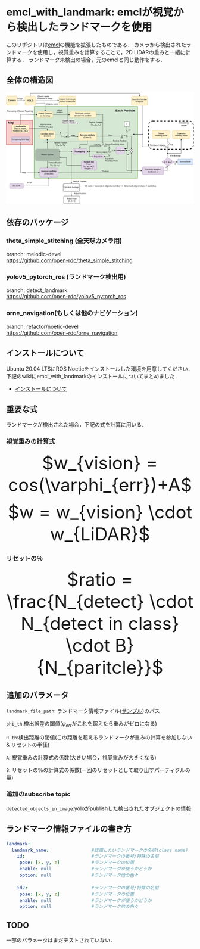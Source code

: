 # emcl_with_landmark: emclが視覚から検出したランドマークを使用

このリポジトリは[emcl](https://github.com/ryuichiueda/emcl)の機能を拡張したものである．
カメラから検出されたランドマークを使用し，視覚重みを計算することで，2D LiDARの重みと一緒に計算する．
ランドマーク未検出の場合，元のemclと同じ動作をする．

## 全体の構造図

![system](https://github.com/Tsumoridesu/emcl_with_landmark/blob/main/system.drawio.png)

## 依存のパッケージ

### theta_simple_stitching  (全天球カメラ用)
branch: melodic-devel  
https://github.com/open-rdc/theta_simple_stitching

### yolov5_pytorch_ros  (ランドマーク検出用)
branch: detect_landmark  
https://github.com/open-rdc/yolov5_pytorch_ros

### orne_navigation(もしくは他のナビゲーション)
branch: refactor/noetic-devel  
https://github.com/open-rdc/orne_navigation


## インストールについて
Ubuntu 20.04 LTSにROS Noeticをインストールした環境を用意してください．
下記のwikiにemcl_with_landmarkのインストールについてまとめました．
- [インストールについて](https://github.com/hellocit/emcl_with_landmark/wiki/emcl_with_landmark%E3%81%AE%E7%92%B0%E5%A2%83%E6%A7%8B%E7%AF%89%E3%81%AB%E3%81%A4%E3%81%84%E3%81%A6)

## 重要な式
ランドマークが検出された場合，下記の式を計算に用いる．
### 視覚重みの計算式
<p align="center">
<font size="16">$w_{vision} = cos(\varphi_{err})+A$ </font>
</p>
<p align="center">
<font size="16">$w = w_{vision} \cdot w_{LiDAR}$ </font>
</p>

### リセットの％
<p align="center">
<font size="16">$ratio = \frac{N_{detect} \cdot N_{detect in class} \cdot B} {N_{paritcle}}$</font>
</p>

## 追加のパラメータ
```landmark_file_path```: ランドマーク情報ファイル([サンプル](https://github.com/Tsumoridesu/emcl_with_landmark/blob/main/landmark_list.yaml))のパス 

```phi_th```:検出誤差の閾値($\varphi_{err}$がこれを超えたら重みがゼロになる)

```R_th```:検出距離の閾値(この距離を超えるランドマークが重みの計算を参加しない & リセットの半径)

```A```: 視覚重みの計算式の係数(大きい場合，視覚重みが大きくなる)

```B```: リセットの％の計算式の係数(一回のリセットとして取り出すパーティクルの量)

### 追加のsubscribe topic
```detected_objects_in_image```:yoloがpublishした検出されたオブジェクトの情報

## ランドマーク情報ファイルの書き方
```yaml
landmark:
  landmark_name:                #認識したいランドマークの名前(class name)
    id:                         #ランドマークの番号/特殊の名前
     pose: [x, y, z]            #ランドマークの位置
     enable: null               #ランドマークが使うかどうか
     option: null               #ランドマーク他の色々

    id2:                        #ランドマークの番号/特殊の名前
     pose: [x, y, z]            #ランドマークの位置
     enable: null               #ランドマークが使うかどうか
     option: null               #ランドマーク他の色々
```

## TODO
一部のパラメータはまだテストされていない．